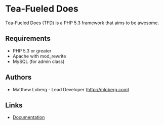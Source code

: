 # Tea-Fueled Does

Tea-Fueled Does (TFD) is a PHP 5.3 framework that aims to be awesome.

## Requirements

* PHP 5.3 or greater
* Apache with mod_rewrite
* MySQL (for admin class)

## Authors

* Matthew Loberg - Lead Developer (http://mloberg.com)

## Links

* [Documentation](http://teafueleddoes.com/docs/)